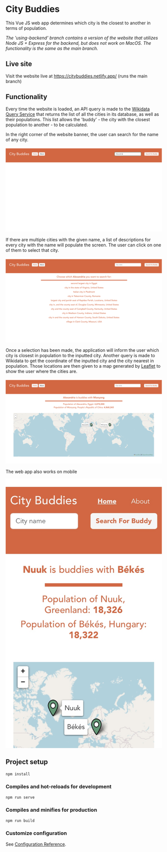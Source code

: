 # City Buddies

This Vue JS web app determines which city is the closest to another in terms of population.

*The 'using-backend' branch contains a version of the website that utilizes Node JS + Express for the backend, but does not work on MacOS. The functionality is the same as the main branch.*

## Live site
Visit the website live at https://citybuddies.netlify.app/ (runs the main branch)

## Functionality

Every time the website is loaded, an API query is made to the [Wikidata Query Service](https://query.wikidata.org/) that returns the list of all the cities in its database, as well as their populations. This list allows the 'buddy' - the city with the closest population to another - to be calculated. 

In the right corner of the website banner, the user can search for the name of any city.

![City Search](images/search.png)

If there are multiple cities with the given name, a list of descriptions for every city with the name will populate the screen. The user can click on one of them to select that city.

![Disambiguation](images/disambiguation.png)

Once a selection has been made, the application will inform the user which city is closest in population to the inputted city. Another query is made to Wikidata to get the coordinate of the inputted city and the city nearest in population. Those locations are then given to a map generated by [Leaflet](https://leafletjs.com/) to show the user where the cities are.

![Buddy_Match](images/buddy_match.png)

The web app also works on mobile

![Mobile](images/mobile.jpg)


## Project setup
```
npm install
```

### Compiles and hot-reloads for development
```
npm run serve
```

### Compiles and minifies for production
```
npm run build
```

### Customize configuration
See [Configuration Reference](https://cli.vuejs.org/config/).
